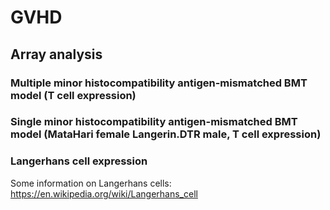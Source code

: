 # GVHD

## Array analysis

### Multiple minor histocompatibility antigen-mismatched BMT model (T cell expression)


### Single minor histocompatibility antigen-mismatched BMT model (MataHari female  Langerin.DTR male, T cell expression)



### Langerhans cell expression

Some information on Langerhans cells: https://en.wikipedia.org/wiki/Langerhans_cell


